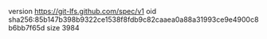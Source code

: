 version https://git-lfs.github.com/spec/v1
oid sha256:85b147b398b9322ce1538f8fdb9c82caaea0a88a31993ce9e4900c8b6bb7f65d
size 3984
